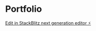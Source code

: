 # Portfolio

[Edit in StackBlitz next generation editor ⚡️](https://stackblitz.com/~/github.com/ming3465/Portfolio)